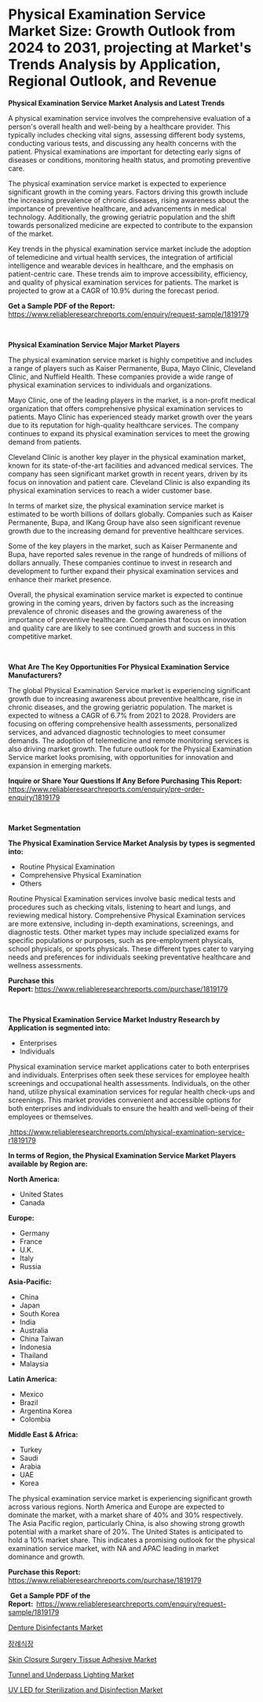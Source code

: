 <p><h1>Physical Examination Service Market Size: Growth Outlook from 2024 to 2031, projecting at Market's Trends Analysis by Application, Regional Outlook, and Revenue</h1></p><p><strong>Physical Examination Service Market Analysis and Latest Trends</strong></p>
<p><p>A physical examination service involves the comprehensive evaluation of a person's overall health and well-being by a healthcare provider. This typically includes checking vital signs, assessing different body systems, conducting various tests, and discussing any health concerns with the patient. Physical examinations are important for detecting early signs of diseases or conditions, monitoring health status, and promoting preventive care.</p><p>The physical examination service market is expected to experience significant growth in the coming years. Factors driving this growth include the increasing prevalence of chronic diseases, rising awareness about the importance of preventive healthcare, and advancements in medical technology. Additionally, the growing geriatric population and the shift towards personalized medicine are expected to contribute to the expansion of the market.</p><p>Key trends in the physical examination service market include the adoption of telemedicine and virtual health services, the integration of artificial intelligence and wearable devices in healthcare, and the emphasis on patient-centric care. These trends aim to improve accessibility, efficiency, and quality of physical examination services for patients. The market is projected to grow at a CAGR of 10.9% during the forecast period.</p></p>
<p><strong>Get a Sample PDF of the Report:&nbsp;</strong> <a href="https://www.reliableresearchreports.com/enquiry/request-sample/1819179">https://www.reliableresearchreports.com/enquiry/request-sample/1819179</a></p>
<p>&nbsp;</p>
<p><strong>Physical Examination Service Major Market Players</strong></p>
<p><p>The physical examination service market is highly competitive and includes a range of players such as Kaiser Permanente, Bupa, Mayo Clinic, Cleveland Clinic, and Nuffield Health. These companies provide a wide range of physical examination services to individuals and organizations.</p><p>Mayo Clinic, one of the leading players in the market, is a non-profit medical organization that offers comprehensive physical examination services to patients. Mayo Clinic has experienced steady market growth over the years due to its reputation for high-quality healthcare services. The company continues to expand its physical examination services to meet the growing demand from patients.</p><p>Cleveland Clinic is another key player in the physical examination market, known for its state-of-the-art facilities and advanced medical services. The company has seen significant market growth in recent years, driven by its focus on innovation and patient care. Cleveland Clinic is also expanding its physical examination services to reach a wider customer base.</p><p>In terms of market size, the physical examination service market is estimated to be worth billions of dollars globally. Companies such as Kaiser Permanente, Bupa, and IKang Group have also seen significant revenue growth due to the increasing demand for preventive healthcare services.</p><p>Some of the key players in the market, such as Kaiser Permanente and Bupa, have reported sales revenue in the range of hundreds of millions of dollars annually. These companies continue to invest in research and development to further expand their physical examination services and enhance their market presence.</p><p>Overall, the physical examination service market is expected to continue growing in the coming years, driven by factors such as the increasing prevalence of chronic diseases and the growing awareness of the importance of preventive healthcare. Companies that focus on innovation and quality care are likely to see continued growth and success in this competitive market.</p></p>
<p>&nbsp;</p>
<p><strong>What Are The Key Opportunities For Physical Examination Service Manufacturers?</strong></p>
<p><p>The global Physical Examination Service market is experiencing significant growth due to increasing awareness about preventive healthcare, rise in chronic diseases, and the growing geriatric population. The market is expected to witness a CAGR of 6.7% from 2021 to 2028. Providers are focusing on offering comprehensive health assessments, personalized services, and advanced diagnostic technologies to meet consumer demands. The adoption of telemedicine and remote monitoring services is also driving market growth. The future outlook for the Physical Examination Service market looks promising, with opportunities for innovation and expansion in emerging markets.</p></p>
<p><strong>Inquire or Share Your Questions If Any Before Purchasing This Report:</strong> <a href="https://www.reliableresearchreports.com/enquiry/pre-order-enquiry/1819179">https://www.reliableresearchreports.com/enquiry/pre-order-enquiry/1819179</a></p>
<p>&nbsp;</p>
<p><strong>Market Segmentation</strong></p>
<p><strong>The Physical Examination Service Market Analysis by types is segmented into:</strong></p>
<p><ul><li>Routine Physical Examination</li><li>Comprehensive Physical Examination</li><li>Others</li></ul></p>
<p><p>Routine Physical Examination services involve basic medical tests and procedures such as checking vitals, listening to heart and lungs, and reviewing medical history. Comprehensive Physical Examination services are more extensive, including in-depth examinations, screenings, and diagnostic tests. Other market types may include specialized exams for specific populations or purposes, such as pre-employment physicals, school physicals, or sports physicals. These different types cater to varying needs and preferences for individuals seeking preventative healthcare and wellness assessments.</p></p>
<p><strong>Purchase this Report:&nbsp;</strong><a href="https://www.reliableresearchreports.com/purchase/1819179">https://www.reliableresearchreports.com/purchase/1819179</a></p>
<p>&nbsp;</p>
<p><strong>The Physical Examination Service Market Industry Research by Application is segmented into:</strong></p>
<p><ul><li>Enterprises</li><li>Individuals</li></ul></p>
<p><p>Physical examination service market applications cater to both enterprises and individuals. Enterprises often seek these services for employee health screenings and occupational health assessments. Individuals, on the other hand, utilize physical examination services for regular health check-ups and screenings. This market provides convenient and accessible options for both enterprises and individuals to ensure the health and well-being of their employees or themselves.</p></p>
<p><a href="https://www.reliableresearchreports.com/physical-examination-service-r1819179">&nbsp;https://www.reliableresearchreports.com/physical-examination-service-r1819179</a></p>
<p><strong>In terms of Region, the Physical Examination Service Market Players available by Region are:</strong></p>
<p>
    <p> <strong> North America: </strong>
        <ul>
            <li>United States</li>
            <li>Canada</li>
        </ul>
        </p> 
    <p> <strong> Europe: </strong>
        <ul>
            <li>Germany</li>
            <li>France</li>
            <li>U.K.</li>
            <li>Italy</li>
            <li>Russia</li>
        </ul>
        </p> 
    <p> <strong> Asia-Pacific: </strong>
        <ul>
            <li>China</li>
            <li>Japan</li>
            <li>South Korea</li>
            <li>India</li>
            <li>Australia</li>
            <li>China Taiwan</li>
            <li>Indonesia</li>
            <li>Thailand</li>
            <li>Malaysia</li>
        </ul>
        </p> 
    <p> <strong> Latin America: </strong>
        <ul>
            <li>Mexico</li>
            <li>Brazil</li>
            <li>Argentina Korea</li>
            <li>Colombia</li>
        </ul>
        </p> 
    <p> <strong> Middle East & Africa: </strong>
        <ul>
            <li>Turkey</li>
            <li>Saudi</li>
            <li>Arabia</li>
            <li>UAE</li>
            <li>Korea</li>
        </ul>
    </p>
    </p>
<p><p>The physical examination service market is experiencing significant growth across various regions. North America and Europe are expected to dominate the market, with a market share of 40% and 30% respectively. The Asia Pacific region, particularly China, is also showing strong growth potential with a market share of 20%. The United States is anticipated to hold a 10% market share. This indicates a promising outlook for the physical examination service market, with NA and APAC leading in market dominance and growth.</p></p>
<p><strong>Purchase this Report: </strong><a href="https://www.reliableresearchreports.com/purchase/1819179">https://www.reliableresearchreports.com/purchase/1819179</a></p>
<p>&nbsp;<strong>Get a Sample PDF of the Report:&nbsp;&nbsp;</strong><a href="https://www.reliableresearchreports.com/enquiry/request-sample/1819179">https://www.reliableresearchreports.com/enquiry/request-sample/1819179</a></p>
<p><strong></strong></p>
<p><p><a href="https://github.com/nandosuryapratama/Market-Research-Report-List-1/blob/main/denture-disinfectants-market.md">Denture Disinfectants Market</a></p><p><a href="https://github.com/tasfiyaj85/Market-Research-Report-List-2/blob/main/353385176529.md">장례식장</a></p><p><a href="https://github.com/HowardDelgaXXfnf/Market-Research-Report-List-1/blob/main/skin-closure-surgery-tissue-adhesive-market.md">Skin Closure Surgery Tissue Adhesive Market</a></p><p><a href="https://medium.com/@bon-bar/tunnel-and-underpass-lighting-market-overview-global-market-trends-and-future-prospects-from-2024-a6614cc46293">Tunnel and Underpass Lighting Market</a></p><p><a href="https://medium.com/@elizbethsmithb20/uv-led-for-sterilization-and-disinfection-market-size-growth-and-industry-analysis-by-market-f812b645a705">UV LED for Sterilization and Disinfection Market</a></p></p>